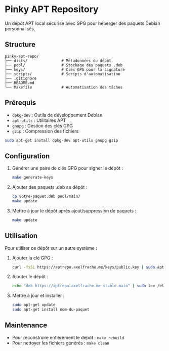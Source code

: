 # Pinky APT Repository

Un dépôt APT local sécurisé avec GPG pour héberger des paquets Debian personnalisés.

## Structure

```
pinky-apt-repo/
├── dists/               # Métadonnées du dépôt
├── pool/                # Stockage des paquets .deb
├── keys/                # Clés GPG pour la signature
├── scripts/             # Scripts d'automatisation
├── .gitignore
├── README.md
└── Makefile             # Automatisation des tâches
```

## Prérequis

- `dpkg-dev` : Outils de développement Debian
- `apt-utils` : Utilitaires APT
- `gnupg` : Gestion des clés GPG
- `gzip` : Compression des fichiers

```bash
sudo apt-get install dpkg-dev apt-utils gnupg gzip
```

## Configuration

1. Générer une paire de clés GPG pour signer le dépôt :
   ```bash
   make generate-keys
   ```

2. Ajouter des paquets .deb au dépôt :
   ```bash
   cp votre-paquet.deb pool/main/
   make update
   ```

3. Mettre à jour le dépôt après ajout/suppression de paquets :
   ```bash
   make update
   ```

## Utilisation

Pour utiliser ce dépôt sur un autre système :

1. Ajouter la clé GPG :
   ```bash
   curl -fsSL https://aptrepo.axelfrache.me/keys/public.key | sudo apt-key add -
   ```

2. Ajouter le dépôt :
   ```bash
   echo "deb https://aptrepo.axelfrache.me stable main" | sudo tee /etc/apt/sources.list.d/pinky-apt-repo.list
   ```

3. Mettre à jour et installer :
   ```bash
   sudo apt-get update
   sudo apt-get install nom-du-paquet
   ```

## Maintenance

- Pour reconstruire entièrement le dépôt : `make rebuild`
- Pour nettoyer les fichiers générés : `make clean`
